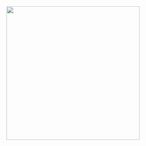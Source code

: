 <div align="center">
  <img width=350 src="https://github-readme-stats.vercel.app/api/top-langs/?username=rodrigocitadin&layout=compact&hide=javascript&langs_count=4"/>
  <!-- <img src="https://github-readme-stats.vercel.app/api/top-langs/?username=rodrigocitadin&layout=compact&hide=css,javascript,c%23&langs_count=8"/> -->
  <!-- <img src="https://github-readme-stats.vercel.app/api/wakatime?username=rodrigocitadin&layout=compact&langs_count=6&hide=c%23,other,json,javascript,markdown,html"/> -->
</div>

